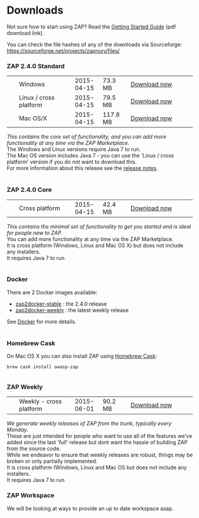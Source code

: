 # Downloads

Not sure how to start using ZAP? Read the [Getting Started Guide](http://sourceforge.net/projects/zaproxy/files/docs/ZAPGettingStartedGuide.pdf/download) (pdf download link).

You can check the file hashes of any of the downloads via Sourceforge: https://sourceforge.net/projects/zaproxy/files/

### ZAP 2.4.0 Standard

<table width='80%'>
<tr>
<td width='5%'></td><td width='30%'>Windows</td><td width='15%'>2015-04-15</td><td width='15%'>73.3 MB</td><td><a href='http://sourceforge.net/projects/zaproxy/files/2.4.0/ZAP_2.4.0_Windows.exe/download'>Download now</a></td>
</tr>
<tr>
<td width='5%'></td><td width='30%'>Linux / cross platform</td><td width='15%'>2015-04-15</td><td width='15%'>79.5 MB</td><td><a href='http://sourceforge.net/projects/zaproxy/files/2.4.0/ZAP_2.4.0_Linux.tar.gz/download'>Download now</a></td>
</tr>
<tr>
<td width='5%'></td><td width='30%'>Mac OS/X</td><td width='15%'>2015-04-15</td><td width='15%'>117.8 MB</td><td><a href='http://sourceforge.net/projects/zaproxy/files/2.4.0/ZAP_2.4.0_Mac_OS_X.dmg/download'>Download now</a></td>
</tr>
</table>

_This contains the core set of functionality, and you can add more functionality at any time via the ZAP Marketplace._<br>
The Windows and Linux versions require Java 7 to run.<br>
The Mac OS version includes Java 7 - you can use the 'Linux / cross platform' version if you do not want to download this.<br>
For more information about this release see the <a href='https://github.com/zaproxy/zaproxy/wiki/HelpReleases2_4_0'>release notes</a>.<br>
<br>
<h3>ZAP 2.4.0 Core</h3>

<table width='80%'>
<tr>
<td width='5%'></td><td width='30%'>Cross platform</td><td width='15%'>2015-04-15</td><td width='15%'>42.4 MB</td><td><a href='http://sourceforge.net/projects/zaproxy/files/2.4.0/ZAP_2.4.0_Core.tar.gz/download'>Download now</a></td>
</tr>
</table>

<i>This contains the minimal set of functionality to get you started and is ideal for people new to ZAP.</i><br>
You can add more functionality at any time via the ZAP Marketplace.<br>
It is cross platform (Windows, Linux and Mac OS X) but does not include any installers.<br>
It requires Java 7 to run<br>
<br>
<h3>Docker</h3>

There are 2 Docker images available:<br>
<ul><li><a href='https://registry.hub.docker.com/u/owasp/zap2docker-stable/'>zap2docker-stable</a> : the 2.4.0 release<br>
</li><li><a href='https://registry.hub.docker.com/u/owasp/zap2docker-weekly/'>zap2docker-weekly</a> : the latest weekly release</li></ul>

See <a href='Docker'>Docker</a> for more details.<br>
<br>
<h3>Homebrew Cask</h3>
On Mac OS X you can also install ZAP using <a href='http://caskroom.io/'>Homebrew Cask</a>:<br>
<pre><code>brew cask install owasp-zap<br>
</code></pre>

<h3>ZAP Weekly</h3>

<table width='80%'>
<tr>
<td width='5%'></td><td width='30%'>Weekly - cross platform</td><td width='15%'>2015-06-01</td><td width='15%'>90.2 MB</td><td><a href='http://sourceforge.net/projects/zaproxy/files/weekly/ZAP_WEEKLY_D-2015-06-01.zip/download'>Download now</a></td>
</tr>
</table>

<i>We generate weekly releases of ZAP from the trunk, typically every Monday.</i><br>
These are just intended for people who want to use all of the features we've added since the last 'full' release but dont want the hassle of building ZAP from the source code.<br>
While we endeavor to ensure that weekly releases are robust, things may be broken or only partially implemented.<br>
It is cross platform (Windows, Linux and Mac OS but does not include any installers.<br>
It requires Java 7 to run<br>

<h3>ZAP Workspace</h3>
We will be looking at ways to provide an up to date workspace asap.
